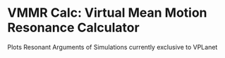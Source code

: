 # VMMR Calc: Virtual Mean Motion Resonance Calculator
Plots Resonant Arguments of Simulations currently exclusive to VPLanet
